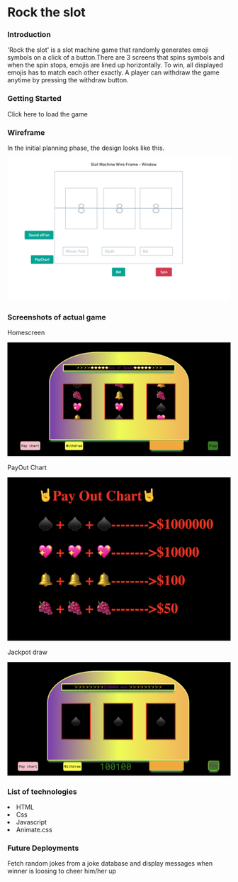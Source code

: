 


<h1>Rock the slot</h1>
<h3>Introduction</h3>

'Rock the slot' is a slot machine game that randomly generates emoji symbols on a click of a button.There are 3 screens that spins symbols and when the spin stops, emojis are lined up horizontally. To win, all displayed emojis has to match each other exactly.
A player can withdraw the game anytime by pressing the withdraw button.  

<h3>Getting Started </h3>
  Click here to load the game

<h3>Wireframe</h3>
In the initial planning phase, the design looks like this.

![Getting Started](/img/slot-wireframe-window.png)








<h3>Screenshots of actual game</h3>
<p>Homescreen</p>

![Getting Started](/img/rock-the-slot.png)

<p>PayOut Chart</p>

![Getting Started](/img/payout-chart.png)

<p>Jackpot draw </p>

![Getting Started](/img/Jackpot.png)

<h3>List of technologies</h3>
<li> HTML</li>
<li>Css </li>
<li>Javascript </li>
<li>Animate.css</li>




<h3>Future Deployments</h3>
Fetch random jokes from a joke database and display messages when winner is loosing to cheer him/her up







